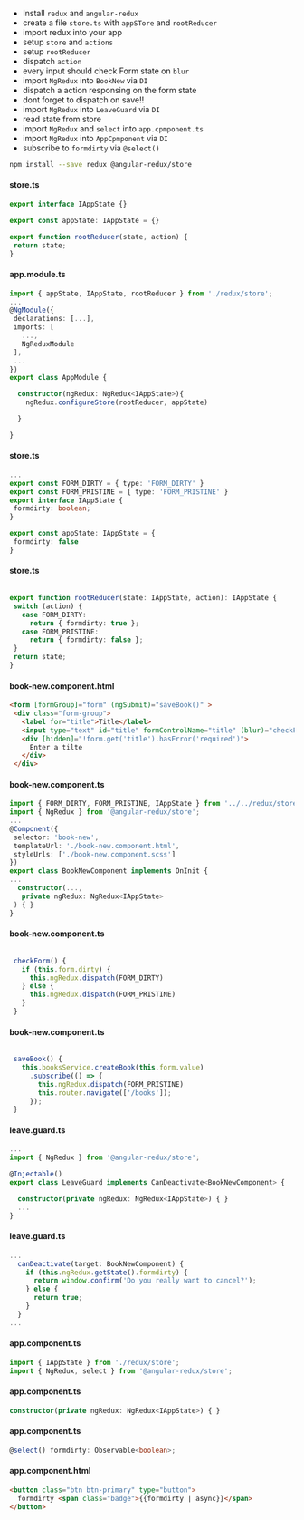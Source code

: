 * Install `redux` and `angular-redux`
* create a file `store.ts` with `appSTore` and `rootReducer`
* import redux into your app
* setup `store` and `actions`
* setup `rootReducer`
* dispatch `action`
* every input should check Form state on `blur`
* import `NgRedux` into `BookNew` via `DI`
* dispatch a action responsing on the form state
* dont forget to dispatch on save!!
* import `NgRedux` into `LeaveGuard` via `DI`
* read state from store
* import `NgRedux` and `select` into `app.cpmponent.ts`
* import `NgRedux` into `AppCpmponent` via `DI`
* subscribe to `formdirty` via `@select()` 




```sh
npm install --save redux @angular-redux/store
```

#### store.ts
```typescript
export interface IAppState {}

export const appState: IAppState = {}

export function rootReducer(state, action) {
 return state;
}
```

#### app.module.ts
```typescript
import { appState, IAppState, rootReducer } from './redux/store';
...
@NgModule({
 declarations: [...],
 imports: [
   ...,
   NgReduxModule
 ],
 ...
})
export class AppModule {

  constructor(ngRedux: NgRedux<IAppState>){
    ngRedux.configureStore(rootReducer, appState)

  }

}

```

#### store.ts
```typescript
...
export const FORM_DIRTY = { type: 'FORM_DIRTY' }
export const FORM_PRISTINE = { type: 'FORM_PRISTINE' }
export interface IAppState {
 formdirty: boolean;
}

export const appState: IAppState = {
 formdirty: false
}

```


#### store.ts
```typescript

export function rootReducer(state: IAppState, action): IAppState {
 switch (action) {
   case FORM_DIRTY:
     return { formdirty: true };
   case FORM_PRISTINE:
     return { formdirty: false };
 }
 return state;
}

```


#### book-new.component.html
```html
<form [formGroup]="form" (ngSubmit)="saveBook()" >
 <div class="form-group">
   <label for="title">Title</label>
   <input type="text" id="title" formControlName="title" (blur)="checkForm()">
   <div [hidden]="!form.get('title').hasError('required')">
     Enter a tilte
   </div>
 </div>
```


#### book-new.component.ts
```typescript
import { FORM_DIRTY, FORM_PRISTINE, IAppState } from '../../redux/store';
import { NgRedux } from '@angular-redux/store';
...
@Component({
 selector: 'book-new',
 templateUrl: './book-new.component.html',
 styleUrls: ['./book-new.component.scss']
})
export class BookNewComponent implements OnInit {
...
  constructor(...,
   private ngRedux: NgRedux<IAppState>
 ) { }
}
```

#### book-new.component.ts
```typescript

 checkForm() {
   if (this.form.dirty) {
     this.ngRedux.dispatch(FORM_DIRTY)
   } else {
     this.ngRedux.dispatch(FORM_PRISTINE)
   }
 }

```

#### book-new.component.ts
```typescript

 saveBook() {
   this.booksService.createBook(this.form.value)
     .subscribe(() => {
       this.ngRedux.dispatch(FORM_PRISTINE)
       this.router.navigate(['/books']);
     });
 }

```

#### leave.guard.ts
```typescript
...
import { NgRedux } from '@angular-redux/store';

@Injectable()
export class LeaveGuard implements CanDeactivate<BookNewComponent> {

  constructor(private ngRedux: NgRedux<IAppState>) { }
  ...
}

```

#### leave.guard.ts
```typescript
...
  canDeactivate(target: BookNewComponent) {
    if (this.ngRedux.getState().formdirty) {
      return window.confirm('Do you really want to cancel?');
    } else {
      return true;
    }
  }
...
```

#### app.component.ts
```typescript
import { IAppState } from './redux/store';
import { NgRedux, select } from '@angular-redux/store';
```

#### app.component.ts
```typescript
constructor(private ngRedux: NgRedux<IAppState>) { }
```

#### app.component.ts
```typescript
@select() formdirty: Observable<boolean>;
```

#### app.component.html
```html
<button class="btn btn-primary" type="button">
  formdirty <span class="badge">{{formdirty | async}}</span>
</button>
```
